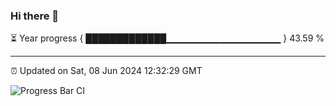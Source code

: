 ### Hi there 👋

⏳ Year progress { █████████████▁▁▁▁▁▁▁▁▁▁▁▁▁▁▁▁▁ } 43.59 %

---

⏰ Updated on Sat, 08 Jun 2024 12:32:29 GMT

![Progress Bar CI](https://github.com/ZhaoGui/ZhaoGui/workflows/Progress%20Bar%20CI/badge.svg)
